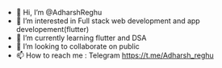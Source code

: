 - 👋 Hi, I’m @AdharshReghu
- 👀 I’m interested in Full stack web development and app developement(flutter)
- 🌱 I’m currently learning flutter and DSA
- 💞️ I’m looking to collaborate on public
- 📫 How to reach me : Telegram https://t.me/Adharsh_reghu 

<!---
AdharshReghu/AdharshReghu is a ✨ special ✨ repository because its `README.md` (this file) appears on your GitHub profile.
You can click the Preview link to take a look at your changes.
--->
